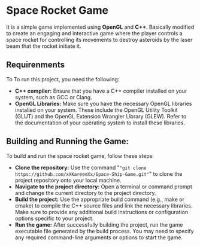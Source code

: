 # Space Rocket Game
It is a simple game implemented using **OpenGL** and **C++**. Basically modified to create an engaging and interactive game where the player controls a space rocket for controlling its movements to destroy asteroids by the laser beam that the rocket initiate it. 
## Requirenments
To To run this project, you need the following:
- **C++ compiler:** Ensure that you have a C++ compiler installed on your system, such as GCC or Clang.
- **OpenGL Libraries:** Make sure you have the necessary OpenGL libraries installed on your system. These include the OpenGL Utility Toolkit (GLUT) and the OpenGL Extension Wrangler Library (GLEW). Refer to the documentation of your operating system to install these libraries.

## Building and Running the Game:
To build and run the space rocket game, follow these steps:
- **Clone the repository:** Use the command "```"git clone https://github.com/xXKareemXx/Space-Ship-Game.git"```" to clone the project repository onto your local machine.
- **Navigate to the project directory:** Open a terminal or command prompt and change the current directory to the project directory.
- **Build the project:** Use the appropriate build command (e.g., make or cmake) to compile the C++ source files and link the necessary libraries. Make sure to provide any additional build instructions or configuration options specific to your project.
- **Run the game:** After successfully building the project, run the game executable file generated by the build process. You may need to specify any required command-line arguments or options to start the game.
